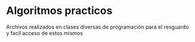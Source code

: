 # Algoritmos practicos
Archivos realizados en clases diversas de programación para el resguardo y facil acceso de estos mismos
